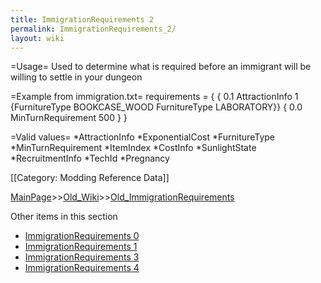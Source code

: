```yaml
---
title: ImmigrationRequirements 2
permalink: ImmigrationRequirements_2/
layout: wiki
---
```

=Usage=
Used to determine what is required before an immigrant will be willing to settle in your dungeon

=Example from immigration.txt=
 requirements = {
   { 0.1 AttractionInfo 1 {FurnitureType BOOKCASE_WOOD FurnitureType LABORATORY}}
   { 0.0 MinTurnRequirement 500 }
 }


=Valid values=
*AttractionInfo
*ExponentialCost 
*FurnitureType
*MinTurnRequirement
*ItemIndex
*CostInfo
*SunlightState
*RecruitmentInfo
*TechId
*Pregnancy

[[Category: Modding Reference Data]]

[MainPage](/keeperrl_wiki/ "wikilink")>>[Old_Wiki](/keeperrl_wiki/Old_Wiki "wikilink")>>[Old_ImmigrationRequirements](/keeperrl_wiki/Old_ImmigrationRequirements "wikilink")

Other items in this section
-    [ImmigrationRequirements 0](/keeperrl_wiki/ImmigrationRequirements_0 "wikilink")
-    [ImmigrationRequirements 1](/keeperrl_wiki/ImmigrationRequirements_1 "wikilink")
-    [ImmigrationRequirements 3](/keeperrl_wiki/ImmigrationRequirements_3 "wikilink")
-    [ImmigrationRequirements 4](/keeperrl_wiki/ImmigrationRequirements_4 "wikilink")
